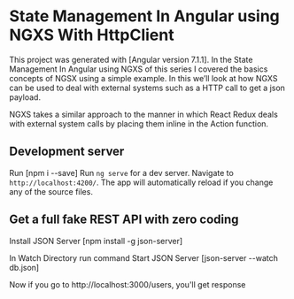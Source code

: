 # State Management In Angular using NGXS With HttpClient

This project was generated with [Angular version 7.1.1].
In the State Management In Angular using NGXS of this series I covered the basics concepts of NGSX using a simple example. In this we’ll look at how NGXS can be used to deal with external systems such as a HTTP call to get a json payload.

NGXS takes a similar approach to the manner in which React Redux deals with external system calls by placing them inline in the Action function.

## Development server
Run [npm i --save]
Run `ng serve` for a dev server. Navigate to `http://localhost:4200/`. The app will automatically reload if you change any of the source files.

## Get a full fake REST API with zero coding

Install JSON Server
[npm install -g json-server]

In Watch Directory run command
Start JSON Server
[json-server --watch db.json]

Now if you go to http://localhost:3000/users, you'll get response
